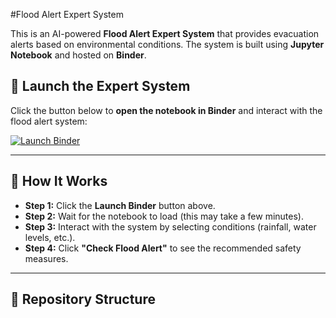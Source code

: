 #Flood Alert Expert System  

This is an AI-powered **Flood Alert Expert System** that provides evacuation alerts based on environmental conditions. The system is built using **Jupyter Notebook** and hosted on **Binder**.  

## 🚀 Launch the Expert System  
Click the button below to **open the notebook in Binder** and interact with the flood alert system:  

[![Launch Binder](https://mybinder.org/badge_logo.svg)](https://mybinder.org/v2/gh/Aicha-code/AI_Group11_ExpertSystem_Assignment2/main?filepath=flood_alert_expert_system.ipynb)

---

## 🔧 How It Works  
- **Step 1:** Click the **Launch Binder** button above.  
- **Step 2:** Wait for the notebook to load (this may take a few minutes).  
- **Step 3:** Interact with the system by selecting conditions (rainfall, water levels, etc.).  
- **Step 4:** Click **"Check Flood Alert"** to see the recommended safety measures.  

---

## 📂 Repository Structure  
